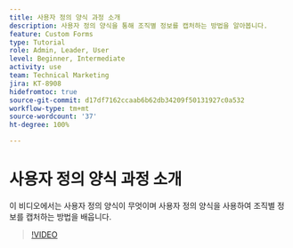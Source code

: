 ```yaml
---
title: 사용자 정의 양식 과정 소개
description: 사용자 정의 양식을 통해 조직별 정보를 캡처하는 방법을 알아봅니다.
feature: Custom Forms
type: Tutorial
role: Admin, Leader, User
level: Beginner, Intermediate
activity: use
team: Technical Marketing
jira: KT-8908
hidefromtoc: true
source-git-commit: d17df7162ccaab6b62db34209f50131927c0a532
workflow-type: tm+mt
source-wordcount: '37'
ht-degree: 100%

---
```


# 사용자 정의 양식 과정 소개

이 비디오에서는 사용자 정의 양식이 무엇이며 사용자 정의 양식을 사용하여 조직별 정보를 캡처하는 방법을 배웁니다.

>[!VIDEO](https://video.tv.adobe.com/v/335171/?quality=12&learn=on&enablevpops)
